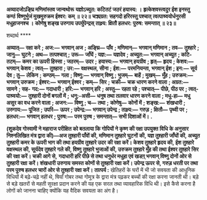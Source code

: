 **अव्यादजोऽङ्घ्रि मणिमांस्तव जान्वथोरू** **यज्ञोऽच्युत: कटितटं जठरं हयास्य: ।** **हृत्केशवस्त्वदुर ईश इनस्तु कण्ठं** **विष्णुर्भुजं मुखमुरुक्रम ईश्वर: कम् ॥ २२॥** **चक्र्यग्रत: सहगदो हरिरस्तु पश्चात्** **त्वत्पाश्र्वयोर्धनुरसी मधुहाजनश्च ।** **कोणेषु शङ्ख उरुगाय उपर्युपेन्द्रस्** **ताक्ष्र्य: क्षितौ हलधर: पुरुष: समन्तात् ॥ २३॥** 

शब्दार्थ **** 

**अव्यात्—** **रक्षा करे** **; अज:—** **भगवान् अज** **; अङ्घ्रि—** **पाँव** **; मणिमान्—** **भगवान् मणिमान** **; तव—** **तुश्हारे** **; जानु—** **घुटने** **; अथ—** **तत्पश्चात्** **; उरू—** **जाँघें** **; यज्ञ:—** **यज्ञदेव** **; अच्युत:—** **भगवान् अच्युत** **; कटि-तटम्—** **कमर का ऊपरी हिस्सा** **; जठरम्—** **उदर** **;** **हयास्य:—** **भगवान् हयग्रीव** **; हृत्—** **हृदय** **; केशव:—** **भगवान् केशव** **; त्वत्—** **तुश्हारा** **; उर:—** **वक्षस्थल, सीना** **; ईश:—** **परमनियन्ता, भगवान् ईश** **; इन:—** **सूर्य देव** **; तु—** **लेकिन** **; कण्ठम्—** **गला** **; विष्णु:—** **भगवान् विष्णु** **; भुजम्—** **बाहें** **; मुखम्—** **मुँह** **; उरुक्रम:—** **भगवान् उरुक्रम** **; ईश्वर:—** **भगवान् ईश्वर** **; कम्—** **सिर** **; चक्री—** **चक्र धारण करने वाला** **; अग्रत:—** **सामने** **; सह-** **गद:—** **गदाधारी** **; हरि:—** **भगवान् हरि** **; अस्तु—** **रहता रहे** **; पश्चात्—** **पीछे, पीठ पर** **; त्वत्-पाश्र्वयो:—** **तुश्हारी दोनों बगलों में** **;** **धनु:-असी—** **धनुष तथा तलवार धारण करने वाला** **; मधु-हा—** **मधु असुर का वध करने वाला** **; अजन:—** **विष्णु** **; च—** **तथा** **;** **कोणेषु—** **कोनों में** **; शङ्ख:—** **शंखधारी** **; उरुगाय:—** **पूजित** **; उपरि—** **ऊपर** **; उपेन्द्र:—** **भगवान् उपेन्द्र** **; ताक्ष्र्य:—** **गरुड़** **; क्षितौ—** **पृथ्वी पर** **; हलधर:—** **भगवान् हलधर** **; पुरुष:—** **परम पुरुष** **; समन्तात्—** **सभी दिशाओं में।** **.** 

**(शुकदेव गोस्वामी ने महाराज परीक्षित को बतलाया कि गोपियों ने कृष्ण की रक्षा उपयुक्त** **विधि के अनुसार निश्नलिखित मंत्र द्वारा की)—अज तुश्हारी पाँवों की, मणिमान तुश्हारे घुटनों** **की, यज्ञ तुश्हारी जाँघों की, अच्युत तुश्हारी कमर के ऊपरी भाग की तथा हयग्रीव तुश्हारे उदर** **की रक्षा करें। केशव तुश्हारे हृदय की, ईश तुश्हारे वक्षस्थल की, सूर्यदेव तुश्हारे गले की, विष्णु** **तुश्हारे भुजाओं की, उरुक्रम तुश्हारे मुँह की तथा ईश्वर तुश्हारे सिर की रक्षा करें। चक्री आगे से,** **गदाधारी हरि पीछे से तथा धनुर्धर मधुहा एवं खडग़् भगवान् विष्णु दोनों ओर से तुश्हारी रक्षा** **करें। शंखधारी उरुगाय समस्त कोणों से तुश्हारी रक्षा करें। उपेन्द्र ऊपर से, गरुड़ धरती पर तथा** **परम पुरुष हलधर चारों ओर से तुश्हारी रक्षा करें।** **तात्पर्य :** खेतिहरों के घरों में भी जो सवयता की आधुनिक विधियों में बढ़े-चढ़े नहीं थे, षियाँ गोबर तथा गोमूत्र के द्वारा मंत्र पढ़कर बच्चों की रक्षा करना जानती थी। बड़े से बड़े खतरों से महती सुरक्षा प्रदान करने की यह एक सरल तथा व्यावहारिक विधि थी। इसे कैसे करना है लोगों को जानना चाहिए क्योंकि यह वैदिक सवयता का अंग है।  